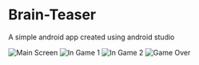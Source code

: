 # Brain-Teaser

A simple android app created using android studio


![Main Screen](/files/Screenshot_Brain_Teaser_20190809-102535.png)
![In Game 1](/files/Screenshot_Brain_Teaser_20190809-102539.png)
![In Game 2](/files/Screenshot_Brain_Teaser_20190809-102600.png)
![Game Over](/files/Screenshot_Brain_Teaser_20190809-102641.png)
